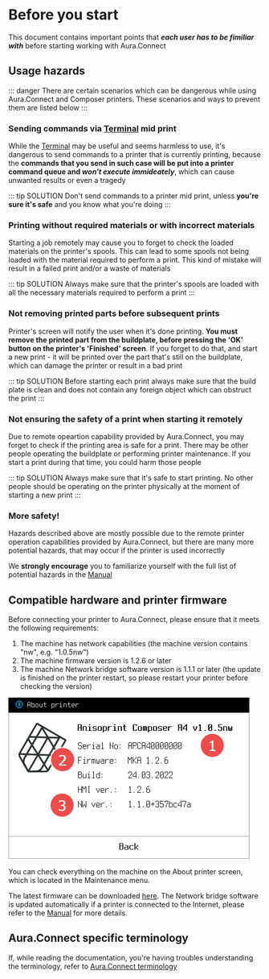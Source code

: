 # Before you start

This document contains important points that ***each user has to be fimiliar with*** before starting working with Aura.Connect

## Usage hazards

::: danger
There are certain scenarios which can be dangerous while using Aura.Connect and Composer printers. These scenarios and ways to prevent them are listed below
:::

### Sending commands via [Terminal](/aura-connect/gui/#terminal-interactive-control) mid print

While the [Terminal](/aura-connect/gui/#terminal-interactive-control) may be useful and seems harmless to use, it's dangerous to send commands to a printer that is currently printing, because the **commands that you send in such case will be put into a printer command queue and *won't execute immideately***, which can cause unwanted results or even a tragedy

::: tip SOLUTION
Don't send commands to a printer mid print, unless **you're sure it's safe** and you know what you're doing 
:::

### Printing without required materials or with incorrect materials

Starting a job remotely may cause you to forget to check the loaded materials on the printer's spools. This can lead to some spools not being loaded with the material required to perform a print. This kind of mistake will result in a failed print and/or a waste of materials

::: tip SOLUTION
Always make sure that the printer's spools are loaded with all the necessary materials required to perform a print
:::

### Not removing printed parts before subsequent prints

Printer's screen will notify the user when it's done printing. **You must remove the printed part from the buildplate, before pressing the 'OK' button on the printer's 'Finished' screen**. If you forget to do that, and start a new print - it will be printed over the part that's still on the buildplate, which can damage the printer or result in a bad print

::: tip SOLUTION
Before starting each print always make sure that the build plate is clean and does not contain any foreign object which can obstruct the print
:::

### Not ensuring the safety of a print when starting it remotely

Due to remote opeartion capability provided by Aura.Connect, you may forget to check if the printing area is safe for a print. There may be other people operating the buildplate or performing printer maintenance. If you start a print during that time, you could harm those people

::: tip SOLUTION
Always make sure that it's safe to start printing. No other people should be operating on the printer physically at the moment of starting a new print 
:::

### More safety!

Hazards described above are mostly possible due to the remote printer operation capabilities provided by Aura.Connect, but there are many more potential hazards, that may occur if the printer is used incorrectly

We **strongly encourage** you to familiarize yourself with the full list of potential hazards in the [Manual](https://support.anisoprint.com/composer/manual/#safety-instructions) 

## Compatible hardware and printer firmware

Before connecting your printer to Aura.Connect, please ensure that it meets the following requirements:
1. The machine has network capabilities (the machine version contains "nw", e.g. "1.0.5nw")
2. The machine firmware version is 1.2.6 or later 
3. The machine Network bridge software version is 1.1.1 or later (the update is finished on the printer restart, so please restart your printer before checking the version)

![About printer](./media/about-printer.png)

You can check everything on the machine on the About printer screen, which is located in the Maintenance menu.

The latest firmware can be downloaded [here](https://support.anisoprint.com/composer/firmware-downloads/). The Network bridge software is updated automatically if a printer is connected to the Internet, please refer to the [Manual](https://support.anisoprint.com/composer/manual/#network-bridge-software-updating) for more details. 

## Aura.Connect specific terminology

If, while reading the documentation, you're having troubles understanding the terminology, refer to [Aura.Connect terminology](/aura-connect/terminology/)